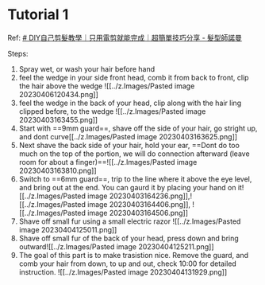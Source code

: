 # Tutorial 1

Ref: [# DIY自己剪髮教學｜只用電剪就能完成｜超簡單技巧分享 - 髮型師諾曼](https://youtu.be/4GgIecNYLmU)

Steps:
1. Spray wet, or wash your hair before hand 
2. feel the wedge in your side front head, comb it from back to front, clip the hair above the wedge ![[../z.Images/Pasted image 20230406120434.png]]
4. feel the wedge in the back of your head, clip along with the hair ling clipped before, to the wedge ![[../z.Images/Pasted image 20230403163455.png]]
5. Start with ==9mm guard==, shave off the side of your hair, go stright up, and dont curve[[../z.Images/Pasted image 20230403163625.png]]
6. Next shave the back side of your hair, hold your ear, ==Dont do too much on the top of the portion, we will do connection afterward (leave room for about a finger)==![[../z.Images/Pasted image 20230403163810.png]]
7. Switch to ==6mm guard==, trip to the line where it above the eye level, and bring out at the end. You can gaurd it by placing your hand on it![[../z.Images/Pasted image 20230403164236.png]],![[../z.Images/Pasted image 20230403164406.png]], ![[../z.Images/Pasted image 20230403164506.png]]
8. Shave off small fur using a small electric razor ![[../z.Images/Pasted image 20230404125011.png]]
9. Shave off small fur of the back of your head, press down and bring outward![[../z.Images/Pasted image 20230404125211.png]]
10. The goal of this part is to make trasistion nice. Remove the guard, and comb your hair from down, to up and out, check 10:00 for detailed instruction. ![[../z.Images/Pasted image 20230404131929.png]]